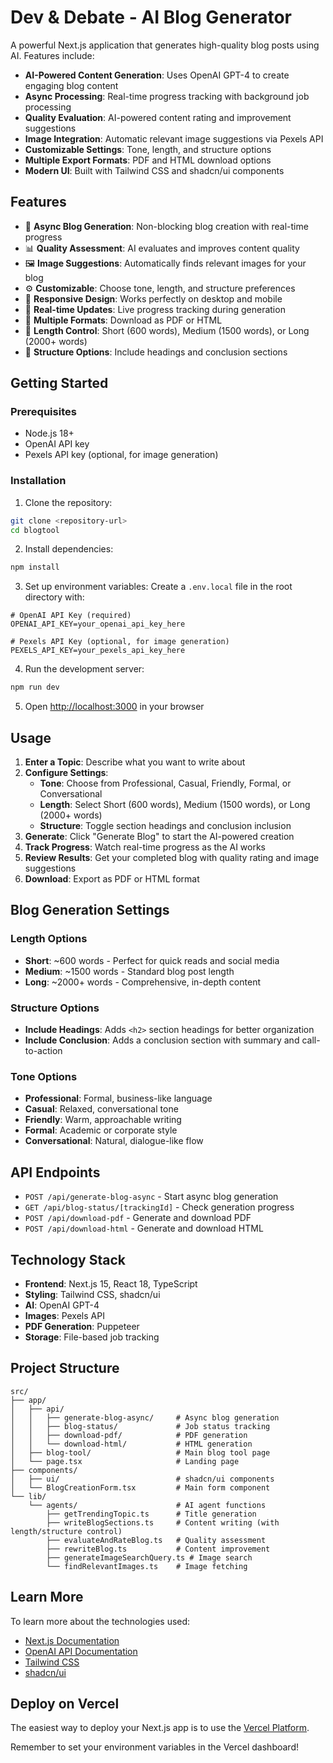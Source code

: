 # Dev & Debate - AI Blog Generator

A powerful Next.js application that generates high-quality blog posts using AI. Features include:

- **AI-Powered Content Generation**: Uses OpenAI GPT-4 to create engaging blog content
- **Async Processing**: Real-time progress tracking with background job processing
- **Quality Evaluation**: AI-powered content rating and improvement suggestions
- **Image Integration**: Automatic relevant image suggestions via Pexels API
- **Customizable Settings**: Tone, length, and structure options
- **Multiple Export Formats**: PDF and HTML download options
- **Modern UI**: Built with Tailwind CSS and shadcn/ui components

## Features

- 🚀 **Async Blog Generation**: Non-blocking blog creation with real-time progress
- 📊 **Quality Assessment**: AI evaluates and improves content quality
- 🖼️ **Image Suggestions**: Automatically finds relevant images for your blog
- ⚙️ **Customizable**: Choose tone, length, and structure preferences
- 📱 **Responsive Design**: Works perfectly on desktop and mobile
- 🔄 **Real-time Updates**: Live progress tracking during generation
- 📄 **Multiple Formats**: Download as PDF or HTML
- 🎯 **Length Control**: Short (600 words), Medium (1500 words), or Long (2000+ words)
- 📝 **Structure Options**: Include headings and conclusion sections

## Getting Started

### Prerequisites

- Node.js 18+ 
- OpenAI API key
- Pexels API key (optional, for image generation)

### Installation

1. Clone the repository:
```bash
git clone <repository-url>
cd blogtool
```

2. Install dependencies:
```bash
npm install
```

3. Set up environment variables:
Create a `.env.local` file in the root directory with:
```env
# OpenAI API Key (required)
OPENAI_API_KEY=your_openai_api_key_here

# Pexels API Key (optional, for image generation)
PEXELS_API_KEY=your_pexels_api_key_here
```

4. Run the development server:
```bash
npm run dev
```

5. Open [http://localhost:3000](http://localhost:3000) in your browser

## Usage

1. **Enter a Topic**: Describe what you want to write about
2. **Configure Settings**: 
   - **Tone**: Choose from Professional, Casual, Friendly, Formal, or Conversational
   - **Length**: Select Short (600 words), Medium (1500 words), or Long (2000+ words)
   - **Structure**: Toggle section headings and conclusion inclusion
3. **Generate**: Click "Generate Blog" to start the AI-powered creation
4. **Track Progress**: Watch real-time progress as the AI works
5. **Review Results**: Get your completed blog with quality rating and image suggestions
6. **Download**: Export as PDF or HTML format

## Blog Generation Settings

### Length Options
- **Short**: ~600 words - Perfect for quick reads and social media
- **Medium**: ~1500 words - Standard blog post length
- **Long**: ~2000+ words - Comprehensive, in-depth content

### Structure Options
- **Include Headings**: Adds `<h2>` section headings for better organization
- **Include Conclusion**: Adds a conclusion section with summary and call-to-action

### Tone Options
- **Professional**: Formal, business-like language
- **Casual**: Relaxed, conversational tone
- **Friendly**: Warm, approachable writing
- **Formal**: Academic or corporate style
- **Conversational**: Natural, dialogue-like flow

## API Endpoints

- `POST /api/generate-blog-async` - Start async blog generation
- `GET /api/blog-status/[trackingId]` - Check generation progress
- `POST /api/download-pdf` - Generate and download PDF
- `POST /api/download-html` - Generate and download HTML

## Technology Stack

- **Frontend**: Next.js 15, React 18, TypeScript
- **Styling**: Tailwind CSS, shadcn/ui
- **AI**: OpenAI GPT-4
- **Images**: Pexels API
- **PDF Generation**: Puppeteer
- **Storage**: File-based job tracking

## Project Structure

```
src/
├── app/
│   ├── api/
│   │   ├── generate-blog-async/     # Async blog generation
│   │   ├── blog-status/             # Job status tracking
│   │   ├── download-pdf/            # PDF generation
│   │   └── download-html/           # HTML generation
│   ├── blog-tool/                   # Main blog tool page
│   └── page.tsx                     # Landing page
├── components/
│   ├── ui/                          # shadcn/ui components
│   └── BlogCreationForm.tsx         # Main form component
└── lib/
    └── agents/                      # AI agent functions
        ├── getTrendingTopic.ts      # Title generation
        ├── writeBlogSections.ts     # Content writing (with length/structure control)
        ├── evaluateAndRateBlog.ts   # Quality assessment
        ├── rewriteBlog.ts           # Content improvement
        ├── generateImageSearchQuery.ts # Image search
        └── findRelevantImages.ts    # Image fetching
```

## Learn More

To learn more about the technologies used:

- [Next.js Documentation](https://nextjs.org/docs)
- [OpenAI API Documentation](https://platform.openai.com/docs)
- [Tailwind CSS](https://tailwindcss.com/docs)
- [shadcn/ui](https://ui.shadcn.com/)

## Deploy on Vercel

The easiest way to deploy your Next.js app is to use the [Vercel Platform](https://vercel.com/new?utm_medium=default-template&filter=next.js&utm_source=create-next-app&utm_campaign=create-next-app-readme).

Remember to set your environment variables in the Vercel dashboard!

